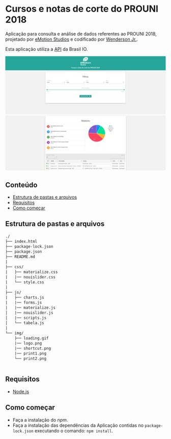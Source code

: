 # Cursos e notas de corte do PROUNI 2018

Aplicação para consulta e análise de dados referentes ao PROUNI 2018, projetado por [eMotion Studios](http://emotionstudios.com.br/) e codificado por [Wenderson Jr.](https://github.com/wendej).

Esta aplicação utiliza a [API](https://brasil.io/api/dataset/cursos-prouni) da Brasil IO.

![Imagem](img/print1.png)
![Imagem2](img/print2.png)


## Conteúdo

- [Estrutura de pastas e arquivos](#estrutura-de-pastas-e-arquivos)
- [Requisitos](#requisitos)
- [Como começar](#como-começar)

## Estrutura de pastas e arquivos

```
./
├── index.html
├── package-lock.json
├── package.json
├── README.md
|
├── css/                                
|   ├── materialize.css
|   |── nouislider.css
|   └── style.css
|
├── js/                                
|   ├── charts.js
|   |── forms.js
|   |── materialize.js
│   |── nouislider.js
│   |── scripts.js
│   └── tabela.js
|
└── img/                                
    ├── loading.gif
    |── logo.png
    |── shortcut.png
    |── print1.png
    └── print2.png


```

## Requisitos

- [Node.js](http://nodejs.org/)


## Como começar

* Faça a instalação do _npm_.
* Faça a instalação das dependências da Aplicação contidas no `package-lock.json` executando o comando: `npm install`.
